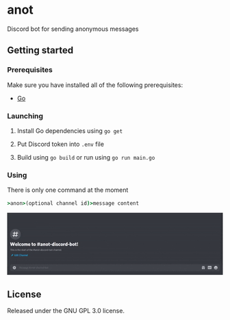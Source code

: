# anot

Discord bot for sending anonymous messages

## Getting started

### Prerequisites

Make sure you have installed all of the following prerequisites:

- [Go](https://golang.org/dl/)

### Launching

1. Install Go dependencies using `go get`

1. Put Discord token into `.env` file

1. Build using `go build` or run using `go run main.go`

### Using

There is only one command at the moment

```cmd
>anon>(optional channel id)>message content
```

![example](/docs/example.gif)

## License

Released under the GNU GPL 3.0 license.
